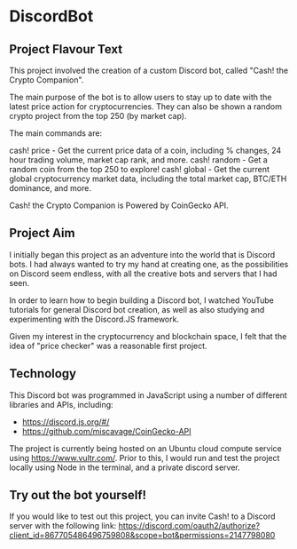 # DiscordBot

## Project Flavour Text

This project involved the creation of a custom Discord bot, called "Cash! the Crypto Companion".

The main purpose of the bot is to allow users to stay up to date with the latest price action for cryptocurrencies. They can also be shown a random crypto project from the top 250 (by market cap).

The main commands are:

cash! price - Get the current price data of a coin, including % changes, 24 hour trading volume, market cap rank, and more.
cash! random - Get a random coin from the top 250 to explore!
cash! global - Get the current global cryptocurrency market data, including the total market cap, BTC/ETH dominance, and more.

Cash! the Crypto Companion is Powered by CoinGecko API.

## Project Aim
I initially began this project as an adventure into the world that is Discord bots. I had always wanted to try my hand at creating one, as the possibilities on Discord seem endless, with all the creative bots and servers that I had seen.

In order to learn how to begin building a Discord bot, I watched YouTube tutorials for general Discord bot creation, as well as also studying and experimenting with the Discord.JS framework.

Given my interest in the cryptocurrency and blockchain space, I felt that the idea of "price checker" was a reasonable first project.

## Technology
This Discord bot was programmed in JavaScript using a number of different libraries and APIs, including:
- https://discord.js.org/#/
- https://github.com/miscavage/CoinGecko-API

The project is currently being hosted on an Ubuntu cloud compute service using https://www.vultr.com/. Prior to this, I would run and test the project locally using Node in the terminal, and a private discord server.

## Try out the bot yourself!
If you would like to test out this project, you can invite Cash! to a Discord server with the following link:
https://discord.com/oauth2/authorize?client_id=867705486496759808&scope=bot&permissions=2147798080

